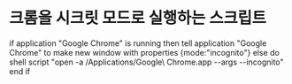 # 크롬을 시크릿 모드로 실행하는 스크립트

if application "Google Chrome" is running then
    tell application "Google Chrome" to make new window with properties {mode:"incognito"}
else
    do shell script "open -a /Applications/Google\\ Chrome.app --args --incognito"
end if

